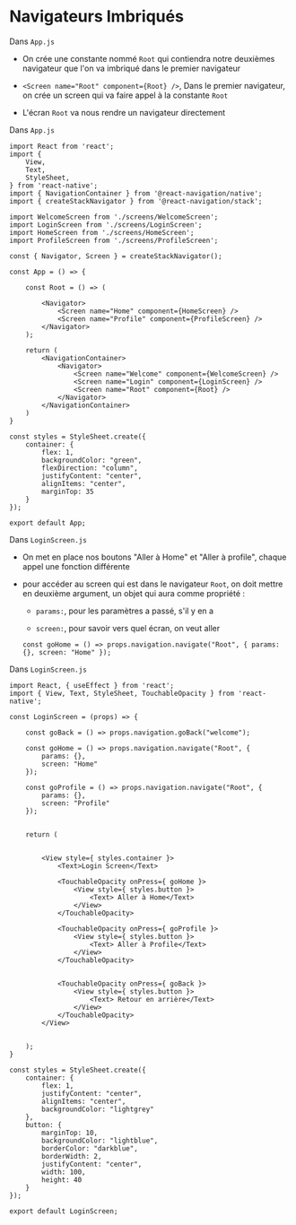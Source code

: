 # Navigateurs Imbriqués

Dans `App.js`

- On crée une constante nommé `Root` qui contiendra notre deuxièmes navigateur que l'on va imbriqué dans le premier navigateur

- `<Screen name="Root" component={Root} />`, Dans le premier navigateur, on crée un screen qui va faire appel à la constante `Root`

- L'écran `Root` va nous rendre un navigateur directement

Dans `App.js`

    import React from 'react';
    import { 
        View, 
        Text, 
        StyleSheet, 
    } from 'react-native';
    import { NavigationContainer } from '@react-navigation/native';
    import { createStackNavigator } from '@react-navigation/stack';

    import WelcomeScreen from './screens/WelcomeScreen';
    import LoginScreen from './screens/LoginScreen';
    import HomeScreen from './screens/HomeScreen';
    import ProfileScreen from './screens/ProfileScreen';

    const { Navigator, Screen } = createStackNavigator();

    const App = () => {

        const Root = () => (

            <Navigator>
                <Screen name="Home" component={HomeScreen} />
                <Screen name="Profile" component={ProfileScreen} />
            </Navigator>
        );

        return (
            <NavigationContainer>
                <Navigator>
                    <Screen name="Welcome" component={WelcomeScreen} />
                    <Screen name="Login" component={LoginScreen} />
                    <Screen name="Root" component={Root} />
                </Navigator>
            </NavigationContainer>
        )
    }

    const styles = StyleSheet.create({
        container: {
            flex: 1,
            backgroundColor: "green",
            flexDirection: "column",
            justifyContent: "center",
            alignItems: "center",
            marginTop: 35
        }
    });

    export default App;



Dans `LoginScreen.js`

- On met en place nos boutons "Aller à Home" et "Aller à profile", chaque appel une fonction différente

- pour accéder au screen qui est dans le navigateur `Root`, on doit mettre en deuxième argument, un objet qui aura comme propriété :

    - `params:`, pour les paramètres a passé, s'il y en a

    - `screen:`, pour savoir vers quel écran, on veut aller

    `const goHome = () => props.navigation.navigate("Root", { params: {}, screen: "Home" });`

Dans `LoginScreen.js`


    import React, { useEffect } from 'react';
    import { View, Text, StyleSheet, TouchableOpacity } from 'react-native';

    const LoginScreen = (props) => {

        const goBack = () => props.navigation.goBack("welcome");

        const goHome = () => props.navigation.navigate("Root", {
            params: {},
            screen: "Home"
        });

        const goProfile = () => props.navigation.navigate("Root", {
            params: {},
            screen: "Profile"
        });
        
        
        return (


            <View style={ styles.container }>
                <Text>Login Screen</Text>

                <TouchableOpacity onPress={ goHome }>
                    <View style={ styles.button }>
                        <Text> Aller à Home</Text>
                    </View>
                </TouchableOpacity>

                <TouchableOpacity onPress={ goProfile }>
                    <View style={ styles.button }>
                        <Text> Aller à Profile</Text>
                    </View>
                </TouchableOpacity>


                <TouchableOpacity onPress={ goBack }>
                    <View style={ styles.button }>
                        <Text> Retour en arrière</Text>
                    </View>
                </TouchableOpacity>
            </View>


        );
    }

    const styles = StyleSheet.create({
        container: {
            flex: 1,
            justifyContent: "center",
            alignItems: "center",
            backgroundColor: "lightgrey"
        }, 
        button: {
            marginTop: 10,
            backgroundColor: "lightblue",
            borderColor: "darkblue",
            borderWidth: 2,
            justifyContent: "center",
            width: 100,
            height: 40
        }
    });

    export default LoginScreen;